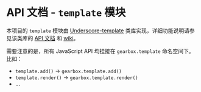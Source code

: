 # API 文档 - `template` 模块

本项目的 `template` 模块由 [Underscore-template](https://github.com/cssmagic/underscore-template) 类库实现，详细功能说明请参见该类库的 [API 文档](https://github.com/cssmagic/underscore-template/issues/5) 和 [wiki](https://github.com/cssmagic/underscore-template/wiki)。

需要注意的是，所有 JavaScript API 均挂接在 `gearbox.template` 命名空间下。比如：

* `template.add()` → `gearbox.template.add()`
* `template.render()` → `gearbox.template.render()`
* ...
